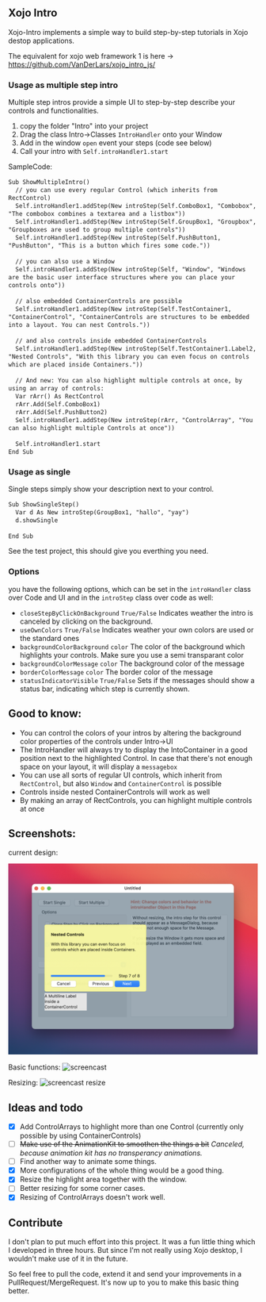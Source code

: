 ## Xojo Intro

Xojo-Intro implements a simple way to build step-by-step tutorials in Xojo destop applications.

The equivalent for xojo web framework 1 is here -> https://github.com/VanDerLars/xojo_intro_js/

### Usage as multiple step intro

Multiple step intros provide a simple UI to step-by-step describe your controls and functionalities.

1. copy the folder "Intro" into your project
2. Drag the class Intro->Classes `IntroHandler` onto your Window
3. Add in the window `open` event your steps (code see below)
4. Call your intro with `Self.introHandler1.start`

SampleCode:
``` Xojo
Sub ShowMultipleIntro()
  // you can use every regular Control (which inherits from RectControl)
  Self.introHandler1.addStep(New introStep(Self.ComboBox1, "Combobox", "The combobox combines a textarea and a listbox"))
  Self.introHandler1.addStep(New introStep(Self.GroupBox1, "Groupbox", "Groupboxes are used to group multiple controls"))
  Self.introHandler1.addStep(New introStep(Self.PushButton1, "PushButton", "This is a button which fires some code."))

  // you can also use a Window
  Self.introHandler1.addStep(New introStep(Self, "Window", "Windows are the basic user interface structures where you can place your controls onto"))

  // also embedded ContainerControls are possible
  Self.introHandler1.addStep(New introStep(Self.TestContainer1, "ContainerControl", "ContainerControls are structures to be embedded into a layout. You can nest Controls."))

  // and also controls inside embedded ContainerControls
  Self.introHandler1.addStep(New introStep(Self.TestContainer1.Label2, "Nested Controls", "With this library you can even focus on controls which are placed inside Containers."))

  // And new: You can also highlight multiple controls at once, by using an array of controls:
  Var rArr() As RectControl
  rArr.Add(Self.ComboBox1)
  rArr.Add(Self.PushButton2)
  Self.introHandler1.addStep(New introStep(rArr, "ControlArray", "You can also highlight multiple Controls at once"))

  Self.introHandler1.start
End Sub
```

### Usage as single

Single steps simply show your description next to your control.

``` Xojo
Sub ShowSingleStep()
  Var d As New introStep(GroupBox1, "hallo", "yay")
  d.showSingle
  
End Sub
```

See the test project, this should give you everthing you need.


### Options

you have the following options, which can be set in the `introHandler` class over Code and UI and in the `introStep` class over code as well:

- `closeStepByClickOnBackground` `True/False` Indicates weather the intro is canceled by clicking on the background.
- `useOwnColors` `True/False` Indicates weather your own colors are used or the standard ones
- `backgroundColorBackground` `color` The color of the background which highlights your controls. Make sure you use a semi transparant color
- `backgroundColorMessage` `color` The background color of the message
- `borderColorMessage` `color` The border color of the message
- `statusIndicatorVisible` `True/False` Sets if the messages should show a status bar, indicating which step is currently shown.

## Good to know:

- You can control the colors of your intros by altering the background color properties of the controls under Intro->UI
- The IntroHandler will always try to display the IntoContainer in a good position next to the highlighted Control. In case that there's not enough space on your layout, it will display a `messagebox`
- You can use all sorts of regular UI controls, which inherit from `RectControl`, but also `Window` and `ContainerControl` is possible
- Controls inside nested ContainerControls will work as well
- By making an array of RectControls, you can highlight multiple controls at once

## Screenshots:

current design:

![screencast](https://github.com/VanDerLars/xojo-intro/blob/main/screenshot.png)

Basic functions:
![screencast](https://github.com/VanDerLars/xojo-intro/blob/main/screencast.gif)


Resizing:
![screencast resize](https://github.com/VanDerLars/xojo-intro/blob/main/screencast_resize.gif)

## Ideas and todo

- [X] Add ControlArrays to highlight more than one Control (currently only possible by using ContainerControls)
- [ ] ~~Make use of the AnimationKit to smoothen the things a bit~~ _Canceled, because animation kit has no transperancy animations._
- [ ] Find another way to animate some things.
- [X] More configurations of the whole thing would be a good thing.
- [X] Resize the highlight area together with the window.
- [ ] Better resizing for some corner cases.
- [X] Resizing of ControlArrays doesn't work well.

## Contribute

I don't plan to put much effort into this project. It was a fun little thing which I developed in three hours. But since I'm not really using Xojo desktop, I wouldn't make use of it in the future.

So feel free to pull the code, extend it and send your improvements in a PullRequest/MergeRequest. It's now up to you to make this basic thing better.
